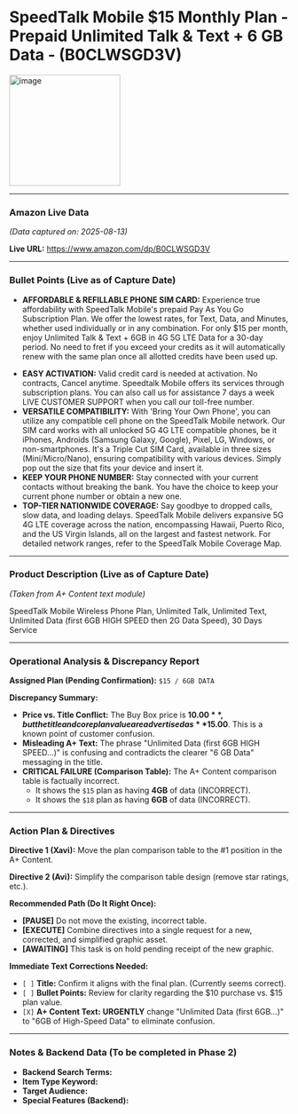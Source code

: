 # SpeedTalk Mobile $15 Monthly Plan - Prepaid Unlimited Talk & Text + 6 GB Data - (B0CLWSGD3V)
<img width="200" height="200" alt="image" src="https://github.com/user-attachments/assets/96d75bbf-3f1f-4cb5-b79f-1ffff7308300" />

---

### Amazon Live Data

*(Data captured on: 2025-08-13)*

**Live URL:** https://www.amazon.com/dp/B0CLWSGD3V

---

### Bullet Points (Live as of Capture Date)

*   **AFFORDABLE & REFILLABLE PHONE SIM CARD:** Experience true affordability with SpeedTalk Mobile's prepaid Pay As You Go Subscription Plan. We offer the lowest rates, for Text, Data, and Minutes, whether used individually or in any combination. For only $15 per month, enjoy Unlimited Talk & Text + 6GB in 4G 5G LTE Data for a 30-day period. No need to fret if you exceed your credits as it will automatically renew with the same plan once all allotted credits have been used up.
- **EASY ACTIVATION:** Valid credit card is needed at activation. No contracts, Cancel anytime. Speedtalk Mobile offers its services through subscription plans. You can also call us for assistance 7 days a week LIVE CUSTOMER SUPPORT when you call our toll-free number.
- **VERSATILE COMPATIBILITY:** With 'Bring Your Own Phone', you can utilize any compatible cell phone on the SpeedTalk Mobile network. Our SIM card works with all unlocked 5G 4G LTE compatible phones, be it iPhones, Androids (Samsung Galaxy, Google), Pixel, LG, Windows, or non-smartphones. It's a Triple Cut SIM Card, available in three sizes (Mini/Micro/Nano), ensuring compatibility with various devices. Simply pop out the size that fits your device and insert it.
- **KEEP YOUR PHONE NUMBER:** Stay connected with your current contacts without breaking the bank. You have the choice to keep your current phone number or obtain a new one.
- **TOP-TIER NATIONWIDE COVERAGE:** Say goodbye to dropped calls, slow data, and loading delays. SpeedTalk Mobile delivers expansive 5G 4G LTE coverage across the nation, encompassing Hawaii, Puerto Rico, and the US Virgin Islands, all on the largest and fastest network. For detailed network ranges, refer to the SpeedTalk Mobile Coverage Map.

---

### Product Description (Live as of Capture Date)

*(Taken from A+ Content text module)*

SpeedTalk Mobile Wireless Phone Plan, Unlimited Talk, Unlimited Text, Unlimited Data (first 6GB HIGH SPEED then 2G Data Speed), 30 Days Service

---

### **Operational Analysis & Discrepancy Report**

**Assigned Plan (Pending Confirmation):** `$15 / 6GB DATA`

**Discrepancy Summary:**

- **Price vs. Title Conflict:** The Buy Box price is **$10.00**, but the title and core plan value are advertised as **$15.00**. This is a known point of customer confusion.
- **Misleading A+ Text:** The phrase "Unlimited Data (first 6GB HIGH SPEED...)" is confusing and contradicts the clearer "6 GB Data" messaging in the title.
- **CRITICAL FAILURE (Comparison Table):** The A+ Content comparison table is factually incorrect.
  - It shows the `$15` plan as having **4GB** of data (INCORRECT).
  - It shows the `$18` plan as having **6GB** of data (INCORRECT).

---

### **Action Plan & Directives**

**Directive 1 (Xavi):** Move the plan comparison table to the #1 position in the A+ Content.

**Directive 2 (Avi):** Simplify the comparison table design (remove star ratings, etc.).

**Recommended Path (Do It Right Once):**
- **[PAUSE]** Do not move the existing, incorrect table.
- **[EXECUTE]** Combine directives into a single request for a new, corrected, and simplified graphic asset.
- **[AWAITING]** This task is on hold pending receipt of the new graphic.

**Immediate Text Corrections Needed:**
- `[ ]` **Title:** Confirm it aligns with the final plan. (Currently seems correct).
- `[ ]` **Bullet Points:** Review for clarity regarding the $10 purchase vs. $15 plan value.
- `[X]` **A+ Content Text:** **URGENTLY** change "Unlimited Data (first 6GB...)" to "6GB of High-Speed Data" to eliminate confusion.

---

### Notes & Backend Data (To be completed in Phase 2)

- **Backend Search Terms:**
- **Item Type Keyword:**
- **Target Audience:**
- **Special Features (Backend):**
